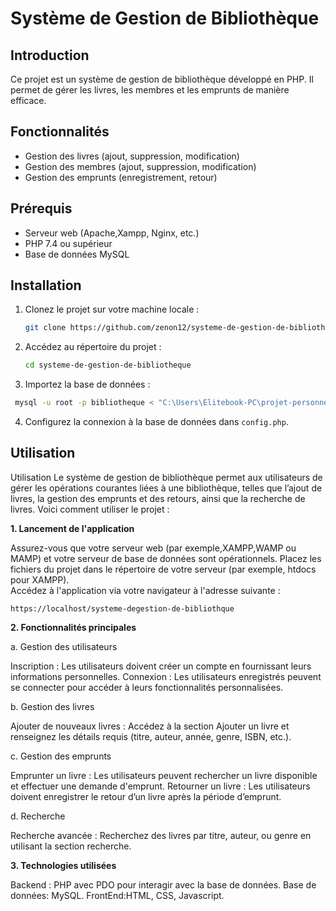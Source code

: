 # Système de Gestion de Bibliothèque

## Introduction

Ce projet est un système de gestion de bibliothèque développé en PHP. Il permet de gérer les livres, les membres et les emprunts de manière efficace.

## Fonctionnalités

- Gestion des livres (ajout, suppression, modification)
- Gestion des membres (ajout, suppression, modification)
- Gestion des emprunts (enregistrement, retour)

## Prérequis

- Serveur web (Apache,Xampp, Nginx, etc.)
- PHP 7.4 ou supérieur
- Base de données MySQL

## Installation

1. Clonez le projet sur votre machine locale :
   ```bash
   git clone https://github.com/zenon12/systeme-de-gestion-de-bibliotheque.git
   ```
2. Accédez au répertoire du projet :
   ```bash
   cd systeme-de-gestion-de-bibliotheque
   ```
3. Importez la base de données :
  ``` bash
   mysql -u root -p bibliotheque < "C:\Users\Elitebook-PC\projet-personnel-mudey\php_mysql\systeme_gestion_bibliothèque\database\gestion_biblioth__que.sql"
```

4. Configurez la connexion à la base de données dans `config.php`.

## Utilisation

Utilisation
Le système de gestion de bibliothèque permet aux utilisateurs de gérer les opérations courantes liées à une bibliothèque, 
telles que l’ajout de livres, la gestion des emprunts et des retours, ainsi que la recherche de livres. Voici comment utiliser le projet :

**1. Lancement de l'application**

Assurez-vous que votre serveur web (par exemple,XAMPP,WAMP ou MAMP) et votre serveur de base de données sont opérationnels.
Placez les fichiers du projet dans le répertoire de votre serveur (par exemple, htdocs pour XAMPP).<br>
Accédez à l'application via votre navigateur à l'adresse suivante :

``` 
https://localhost/systeme-degestion-de-bibliothque
``` 
**2. Fonctionnalités principales**

a. Gestion des utilisateurs

Inscription : Les utilisateurs doivent créer un compte en fournissant leurs informations personnelles.
Connexion : Les utilisateurs enregistrés peuvent se connecter pour accéder à leurs fonctionnalités personnalisées.

b. Gestion des livres

Ajouter de nouveaux livres : Accédez à la section Ajouter un livre et renseignez les détails requis (titre, auteur, année, genre, ISBN, etc.).

c. Gestion des emprunts

Emprunter un livre : Les utilisateurs peuvent rechercher un livre disponible et effectuer une demande d'emprunt.
Retourner un livre : Les utilisateurs doivent enregistrer le retour d’un livre après la période d’emprunt.

d. Recherche

Recherche avancée : Recherchez des livres par titre, auteur, ou genre en utilisant la section recherche.

**3. Technologies utilisées**

Backend : PHP avec PDO pour interagir avec la base de données.
Base de données: MySQL.
FrontEnd:HTML, CSS, Javascript.



